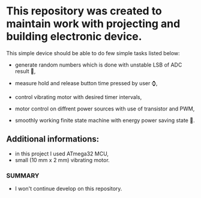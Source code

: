 # This repository was created to maintain work with projecting and building electronic device.

This simple device  should be able to do few simple tasks listed below:

* generate random numbers which is done with unstable LSB of ADC result :game_die:, 

* measure hold and release button time pressed by user :watch:,

* control vibrating motor with desired timer intervals,

* motor control on diffrent power sources with use of transistor and PWM, 

* smoothly working finite state machine with energy power saving state :battery:.

## Additional informations:

* in this project I used ATmega32 MCU,
* small (10 mm x 2 mm) vibrating motor.


### SUMMARY
* I won't continue develop on this repository.
